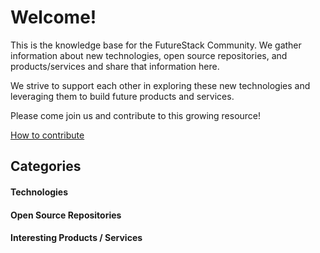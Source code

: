 # Welcome!

This is the knowledge base for the FutureStack Community. We gather information about new technologies, open source repositories, and products/services and share that information here.

We strive to support each other in exploring these new technologies and leveraging them to build future products and services.

Please come join us and contribute to this growing resource!

[How to contribute]()

## Categories

#### Technologies

#### Open Source Repositories

#### Interesting Products / Services
